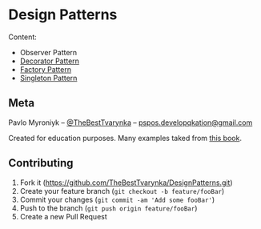 # Design Patterns

Content:
* Observer Pattern
* [Decorator Pattern](https://github.com/TheBestTvarynka/DesignPatterns/tree/master/DesignPatterns/DecoratorPattern)
* [Factory Pattern](https://github.com/TheBestTvarynka/DesignPatterns/tree/master/DesignPatterns/FactoryPattern)
* [Singleton Pattern](https://github.com/TheBestTvarynka/DesignPatterns/tree/master/SingletonPattern/FactoryPattern)

## Meta

Pavlo Myroniyk – [@TheBestTvarynka](https://github.com/TheBestTvarynka) – [pspos.developqkation@gmail.com](mailto:pspos.developqkation@gmail.com)

Created for education purposes.
Many examples taked from [this book](https://www.amazon.com/gp/product/0596007124?tag=chrokh01-20).

## Contributing

1. Fork it (<https://github.com/TheBestTvarynka/DesignPatterns.git>)
2. Create your feature branch (`git checkout -b feature/fooBar`)
3. Commit your changes (`git commit -am 'Add some fooBar'`)
4. Push to the branch (`git push origin feature/fooBar`)
5. Create a new Pull Request

<!-- Markdown link & img dfn's -->
[npm-image]: https://img.shields.io/npm/v/datadog-metrics.svg?style=flat-square
[npm-url]: https://npmjs.org/package/datadog-metrics
[npm-downloads]: https://img.shields.io/npm/dm/datadog-metrics.svg?style=flat-square
[travis-image]: https://img.shields.io/travis/dbader/node-datadog-metrics/master.svg?style=flat-square
[travis-url]: https://travis-ci.org/dbader/node-datadog-metrics
[wiki]: https://github.com/yourname/yourproject/wiki
